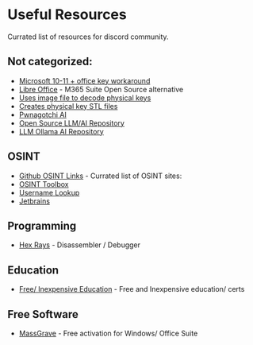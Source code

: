 # Useful Resources

Currated list of resources for discord community.

## Not categorized:

* [Microsoft 10-11 + office key workaround](https://massgrave.dev/)
* [Libre Office](https://www.libreoffice.org/) - M365 Suite Open Source alternative
* [Uses image file to decode physical keys](https://cq.cx/key.html)
* [Creates physical key STL files](https://keygen.co/)
* [Pwnagotchi AI](https://pwnagotchi.ai/)
* [Open Source LLM/AI Repository](https://huggingface.co/models)
* [LLM Ollama AI Repository](https://ollama.com/)

## OSINT
* [Github OSINT Links](https://github.com/jivoi/awesome-osint) - Currated list of OSINT sites:
* [OSINT Toolbox](https://github.com/The-Osint-Toolbox/Image-Research-OSINT)
* [Username Lookup](https://www.user-searcher.com/)
* [Jetbrains](https://www.jetbrains.com/)

## Programming
* [Hex Rays](https://hex-rays.com/ida-pro/) - Disassembler / Debugger
## Education
* [Free/ Inexpensive Education](https://docs.google.com/spreadsheets/d/1dPd3kolcFwslyEhcxJkvBq8V_lYda47IOT3g7yJhTHE/edit?usp=sharing) - Free and Inexpensive education/ certs
## Free Software
* [MassGrave](https://massgrave.dev/) - Free activation for Windows/ Office Suite
